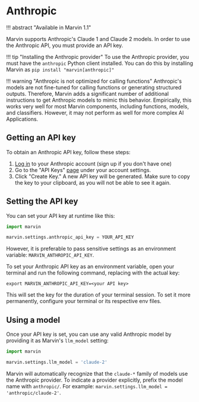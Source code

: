 # Anthropic

!!! abstract "Available in Marvin 1.1"

Marvin supports Anthropic's Claude 1 and Claude 2 models. In order to use the Anthropic API, you must provide an API key.

!!! tip "Installing the Anthropic provider"
    To use the Anthropic provider, you must have the `anthropic` Python client installed. You can do this by installing Marvin as `pip install "marvin[anthropic]"`


!!! warning "Anthropic is not optimized for calling functions"
    Anthropic's models are not fine-tuned for calling functions or generating structured outputs. Therefore, Marvin adds a significant number of additional instructions to get Anthropic models to mimic this behavior. Empirically, this works very well for most Marvin components, including functions, models, and classifiers. However, it may not perform as well for more complex AI Applications.

## Getting an API key

To obtain an Anthropic API key, follow these steps:

1. [Log in](https://console.anthropic.com/) to your Anthropic account (sign up if you don't have one)
2. Go to the "API Keys" [page](https://console.anthropic.com/account/keys) under your account settings.
3. Click "Create Key." A new API key will be generated. Make sure to copy the key to your clipboard, as you will not be able to see it again.

## Setting the API key

You can set your API key at runtime like this:

```python
import marvin

marvin.settings.anthropic_api_key = YOUR_API_KEY
```

However, it is preferable to pass sensitive settings as an environment variable: `MARVIN_ANTHROPIC_API_KEY`.

To set your Anthropic API key as an environment variable, open your terminal and run the following command, replacing <your API key> with the actual key:

```shell
export MARVIN_ANTHROPIC_API_KEY=<your API key>
```

This will set the key for the duration of your terminal session. To set it more permanently, configure your terminal or its respective env files.

## Using a model

Once your API key is set, you can use any valid Anthropic model by providing it as Marvin's `llm_model` setting:
```python
import marvin

marvin.settings.llm_model = 'claude-2'
```

Marvin will automatically recognize that the `claude-*` family of models use the Anthropic provider. To indicate a provider explicitly, prefix the model name with `anthropic/`. For example: `marvin.settings.llm_model = 'anthropic/claude-2'`.